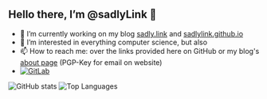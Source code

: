 ## Hello there, I’m @sadlyLink 👋

- 🔭 I’m currently working on my blog [sadly.link](https://sadly.link) and [sadlylink.github.io](https://sadlylink.github.io)
- 👀 I’m interested in everything computer science, but also 
- 📫 How to reach me: over the links provided here on GitHub or my blog's [about page](https://sadly.link/about) (PGP-Key for email on website)
- [![GitLab](https://img.shields.io/badge/GitLab-Profile-blue?style=flat&logo=gitlab)](https://gitlab.com/sadlylink)

![GitHub stats](https://github-readme-stats.vercel.app/api?username=sadlylink&count_private=true)
![Top Languages](https://github-readme-stats.vercel.app/api/top-langs/?username=sadlylink&layout=compact)
